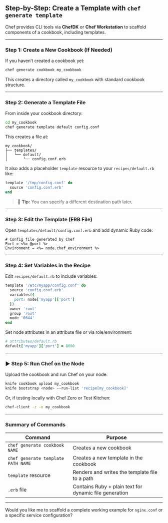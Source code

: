 ##  Step-by-Step: Create a Template with `chef generate template`

Chef provides CLI tools via **ChefDK** or **Chef Workstation** to scaffold components of a cookbook, including templates.

---

###  Step 1: Create a New Cookbook (If Needed)

If you haven’t created a cookbook yet:

```bash
chef generate cookbook my_cookbook
```

This creates a directory called `my_cookbook` with standard cookbook structure.

---

###  Step 2: Generate a Template File

From inside your cookbook directory:

```bash
cd my_cookbook
chef generate template default config.conf
```

This creates a file at:

```
my_cookbook/
├── templates/
│   └── default/
│       └── config.conf.erb
```

It also adds a placeholder `template` resource to your `recipes/default.rb` like:

```ruby
template '/tmp/config.conf' do
  source 'config.conf.erb'
end
```

> 🔧 **Tip:** You can specify a different destination path later.

---

###  Step 3: Edit the Template (ERB File)

Open `templates/default/config.conf.erb` and add dynamic Ruby code:

```erb
# Config file generated by Chef
Port = <%= @port %>
Environment = <%= node.chef_environment %>
```

---

### Step 4: Set Variables in the Recipe

Edit `recipes/default.rb` to include variables:

```ruby
template '/etc/myapp/config.conf' do
  source 'config.conf.erb'
  variables({
    port: node['myapp']['port']
  })
  owner 'root'
  group 'root'
  mode '0644'
end
```

Set node attributes in an attribute file or via role/environment:

```ruby
# attributes/default.rb
default['myapp']['port'] = 8080
```

---

### ▶ Step 5: Run Chef on the Node

Upload the cookbook and run Chef on your node:

```bash
knife cookbook upload my_cookbook
knife bootstrap <node> --run-list 'recipe[my_cookbook]'
```

Or, if testing locally with Chef Zero or Test Kitchen:

```bash
chef-client -z -o my_cookbook
```

---

### Summary of Commands

| Command                            | Purpose                                                |
| ---------------------------------- | ------------------------------------------------------ |
| `chef generate cookbook NAME`      | Creates a new cookbook                                 |
| `chef generate template PATH NAME` | Creates a new template in the cookbook                 |
| `template` resource                | Renders and writes the template file to a path         |
| `.erb` file                        | Contains Ruby + plain text for dynamic file generation |

---

Would you like me to scaffold a complete working example for `nginx.conf` or a specific service configuration?
